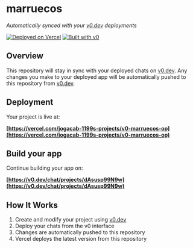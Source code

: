 # marruecos

*Automatically synced with your [v0.dev](https://v0.dev) deployments*

[![Deployed on Vercel](https://img.shields.io/badge/Deployed%20on-Vercel-black?style=for-the-badge&logo=vercel)](https://vercel.com/jogacab-1199s-projects/v0-marruecos-op)
[![Built with v0](https://img.shields.io/badge/Built%20with-v0.dev-black?style=for-the-badge)](https://v0.dev/chat/projects/dAsusp99N9w)

## Overview

This repository will stay in sync with your deployed chats on [v0.dev](https://v0.dev).
Any changes you make to your deployed app will be automatically pushed to this repository from [v0.dev](https://v0.dev).

## Deployment

Your project is live at:

**[https://vercel.com/jogacab-1199s-projects/v0-marruecos-op](https://vercel.com/jogacab-1199s-projects/v0-marruecos-op)**

## Build your app

Continue building your app on:

**[https://v0.dev/chat/projects/dAsusp99N9w](https://v0.dev/chat/projects/dAsusp99N9w)**

## How It Works

1. Create and modify your project using [v0.dev](https://v0.dev)
2. Deploy your chats from the v0 interface
3. Changes are automatically pushed to this repository
4. Vercel deploys the latest version from this repository